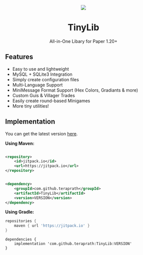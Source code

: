 <!--suppress HtmlDeprecatedAttribute -->
<div align="center">

[![](https://jitpack.io/v/teraprath/TinyLib.svg)](https://jitpack.io/#teraprath/TinyLib)
<div>
    <h1>TinyLib</h1>
    <p>All-in-One Libary for Paper 1.20+<p>
</div>
</div>

## Features

- Easy to use and lightweight
- MySQL + SQLite3 Integration
- Simply create configuration files
- Multi-Language Support
- MiniMessage Format Support (Hex Colors, Gradiants & more)
- Custom Guis & Villager Trades
- Easily create round-based Minigames
- More tiny utilities!

## Implementation

You can get the latest version [here](https://github.com/teraprath/TinyLib/releases/latest).

**Using Maven:**

````xml

<repository>
    <id>jitpack.io</id>
    <url>https://jitpack.io</url>
</repository>
````

````xml

<dependency>
    <groupId>com.github.teraprath</groupId>
    <artifactId>TinyLib</artifactId>
    <version>VERSION</version>
</dependency>
````

**Using Gradle:**
````groovy
repositories {
    maven { url 'https://jitpack.io' }
}
````
````
dependencies {
    implementation 'com.github.teraprath:TinyLib:VERSION'
}
````
